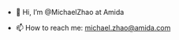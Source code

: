 - 👋 Hi, I’m @MichaelZhao at Amida 

- 📫 How to reach me:  michael.zhao@amida.com

<!---
MichaelZhaoAmida/MichaelZhaoAmida is a ✨ special ✨ repository because its `README.md` (this file) appears on your GitHub profile.
You can click the Preview link to take a look at your changes.
--->
